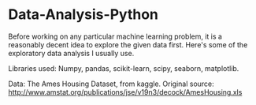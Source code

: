 # Data-Analysis-Python
Before working on any particular machine learning problem, it is a reasonably decent idea to explore the given data first. Here's some of the exploratory data analysis I usually use.

Libraries used: Numpy, pandas, scikit-learn, scipy, seaborn, matplotlib.

Data: The Ames Housing Dataset, from kaggle. Original source: http://www.amstat.org/publications/jse/v19n3/decock/AmesHousing.xls 
